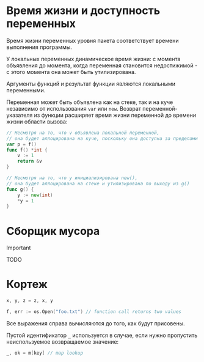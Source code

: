 # Время жизни и доступность переменных

Время жизни переменных уровня пакета соответствует времени выполнения программы.

У локальных переменных динамическое время жизни: с момента объявления до момента, когда переменная становится недостижимой - с этого момента она может быть утилизирована.

Аргументы функций и результат функции являются локальными переменными.

Переменная может быть объявлена как на стеке, так и на куче независимо от использования `var` или `new`. Возврат переменной-указателя из функции расширяет время жизни переменной до времени жизни области вызова:
```go
// Несмотря на то, что v объявлена локальной переменной,
// она будет аллоцирована на куче, поскольку она доступна за пределами f()
var p = f()
func f() *int {
    v := 1
    return &v
}

// Несмотря на то, что y инициализирована new(),
// она будет аллоцирована на стеке и утилизирована по выходу из g()
func g() {
	y := new(int)
	*y = 1
}
```
# Сборщик мусора
>[!important]
>TODO

# Кортеж
```go
x, y, z = z, x, y

f, err := os.Open("foo.txt") // function call returns two values
```
Все выражения справа вычисляются до того, как будут присовены.

Пустой идентификатор `_` используется в случае, если нужно пропустить неиспользуемое возвращаемое значение:
```go
_, ok = m[key] // map lookup
```
